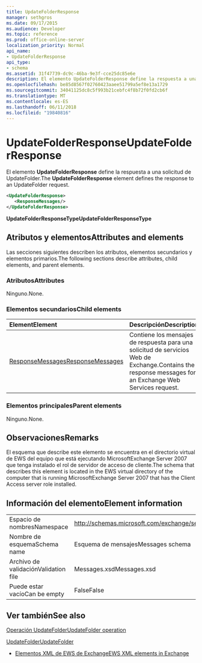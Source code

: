 ```yaml
---
title: UpdateFolderResponse
manager: sethgros
ms.date: 09/17/2015
ms.audience: Developer
ms.topic: reference
ms.prod: office-online-server
localization_priority: Normal
api_name:
- UpdateFolderResponse
api_type:
- schema
ms.assetid: 31f47739-dc9c-46ba-9e3f-cce25dc85e6e
description: El elemento UpdateFolderResponse define la respuesta a una solicitud de UpdateFolder.
ms.openlocfilehash: be85d8567f02760423aaee51799a5ef8e13a1729
ms.sourcegitcommit: 34041125dc8c5f993b21cebfc4f8b72f0fd2cb6f
ms.translationtype: MT
ms.contentlocale: es-ES
ms.lasthandoff: 06/11/2018
ms.locfileid: "19840816"
---
```

# <a name="updatefolderresponse"></a><span data-ttu-id="2d1fe-103">UpdateFolderResponse</span><span class="sxs-lookup"><span data-stu-id="2d1fe-103">UpdateFolderResponse</span></span>

<span data-ttu-id="2d1fe-104">El elemento **UpdateFolderResponse** define la respuesta a una solicitud de UpdateFolder.</span><span class="sxs-lookup"><span data-stu-id="2d1fe-104">The **UpdateFolderResponse** element defines the response to an UpdateFolder request.</span></span> 
  
```xml
<UpdateFolderResponse>
   <ResponseMessages/>
</UpdateFolderResponse>
```

 <span data-ttu-id="2d1fe-105">**UpdateFolderResponseType**</span><span class="sxs-lookup"><span data-stu-id="2d1fe-105">**UpdateFolderResponseType**</span></span>
## <a name="attributes-and-elements"></a><span data-ttu-id="2d1fe-106">Atributos y elementos</span><span class="sxs-lookup"><span data-stu-id="2d1fe-106">Attributes and elements</span></span>

<span data-ttu-id="2d1fe-107">Las secciones siguientes describen los atributos, elementos secundarios y elementos primarios.</span><span class="sxs-lookup"><span data-stu-id="2d1fe-107">The following sections describe attributes, child elements, and parent elements.</span></span>
  
### <a name="attributes"></a><span data-ttu-id="2d1fe-108">Atributos</span><span class="sxs-lookup"><span data-stu-id="2d1fe-108">Attributes</span></span>

<span data-ttu-id="2d1fe-109">Ninguno.</span><span class="sxs-lookup"><span data-stu-id="2d1fe-109">None.</span></span>
  
### <a name="child-elements"></a><span data-ttu-id="2d1fe-110">Elementos secundarios</span><span class="sxs-lookup"><span data-stu-id="2d1fe-110">Child elements</span></span>

|<span data-ttu-id="2d1fe-111">**Element**</span><span class="sxs-lookup"><span data-stu-id="2d1fe-111">**Element**</span></span>|<span data-ttu-id="2d1fe-112">**Descripción**</span><span class="sxs-lookup"><span data-stu-id="2d1fe-112">**Description**</span></span>|
|:-----|:-----|
|[<span data-ttu-id="2d1fe-113">ResponseMessages</span><span class="sxs-lookup"><span data-stu-id="2d1fe-113">ResponseMessages</span></span>](responsemessages.md) <br/> |<span data-ttu-id="2d1fe-114">Contiene los mensajes de respuesta para una solicitud de servicios Web de Exchange.</span><span class="sxs-lookup"><span data-stu-id="2d1fe-114">Contains the response messages for an Exchange Web Services request.</span></span>  <br/> |
   
### <a name="parent-elements"></a><span data-ttu-id="2d1fe-115">Elementos principales</span><span class="sxs-lookup"><span data-stu-id="2d1fe-115">Parent elements</span></span>

<span data-ttu-id="2d1fe-116">Ninguno.</span><span class="sxs-lookup"><span data-stu-id="2d1fe-116">None.</span></span>
  
## <a name="remarks"></a><span data-ttu-id="2d1fe-117">Observaciones</span><span class="sxs-lookup"><span data-stu-id="2d1fe-117">Remarks</span></span>

<span data-ttu-id="2d1fe-118">El esquema que describe este elemento se encuentra en el directorio virtual de EWS del equipo que está ejecutando MicrosoftExchange Server 2007 que tenga instalado el rol de servidor de acceso de cliente.</span><span class="sxs-lookup"><span data-stu-id="2d1fe-118">The schema that describes this element is located in the EWS virtual directory of the computer that is running MicrosoftExchange Server 2007 that has the Client Access server role installed.</span></span>
  
## <a name="element-information"></a><span data-ttu-id="2d1fe-119">Información del elemento</span><span class="sxs-lookup"><span data-stu-id="2d1fe-119">Element information</span></span>

|||
|:-----|:-----|
|<span data-ttu-id="2d1fe-120">Espacio de nombres</span><span class="sxs-lookup"><span data-stu-id="2d1fe-120">Namespace</span></span>  <br/> |http://schemas.microsoft.com/exchange/services/2006/messages  <br/> |
|<span data-ttu-id="2d1fe-121">Nombre de esquema</span><span class="sxs-lookup"><span data-stu-id="2d1fe-121">Schema name</span></span>  <br/> |<span data-ttu-id="2d1fe-122">Esquema de mensajes</span><span class="sxs-lookup"><span data-stu-id="2d1fe-122">Messages schema</span></span>  <br/> |
|<span data-ttu-id="2d1fe-123">Archivo de validación</span><span class="sxs-lookup"><span data-stu-id="2d1fe-123">Validation file</span></span>  <br/> |<span data-ttu-id="2d1fe-124">Messages.xsd</span><span class="sxs-lookup"><span data-stu-id="2d1fe-124">Messages.xsd</span></span>  <br/> |
|<span data-ttu-id="2d1fe-125">Puede estar vacío</span><span class="sxs-lookup"><span data-stu-id="2d1fe-125">Can be empty</span></span>  <br/> |<span data-ttu-id="2d1fe-126">False</span><span class="sxs-lookup"><span data-stu-id="2d1fe-126">False</span></span>  <br/> |
   
## <a name="see-also"></a><span data-ttu-id="2d1fe-127">Ver también</span><span class="sxs-lookup"><span data-stu-id="2d1fe-127">See also</span></span>



[<span data-ttu-id="2d1fe-128">Operación UpdateFolder</span><span class="sxs-lookup"><span data-stu-id="2d1fe-128">UpdateFolder operation</span></span>](updatefolder-operation.md)
  
[<span data-ttu-id="2d1fe-129">UpdateFolder</span><span class="sxs-lookup"><span data-stu-id="2d1fe-129">UpdateFolder</span></span>](updatefolder.md)


- [<span data-ttu-id="2d1fe-130">Elementos XML de EWS de Exchange</span><span class="sxs-lookup"><span data-stu-id="2d1fe-130">EWS XML elements in Exchange</span></span>](ews-xml-elements-in-exchange.md)

